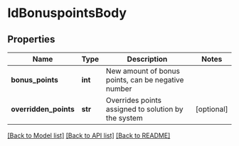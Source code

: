 # IdBonuspointsBody

## Properties
Name | Type | Description | Notes
------------ | ------------- | ------------- | -------------
**bonus_points** | **int** | New amount of bonus points, can be negative number | 
**overridden_points** | **str** | Overrides points assigned to solution by the system | [optional] 

[[Back to Model list]](../README.md#documentation-for-models) [[Back to API list]](../README.md#documentation-for-api-endpoints) [[Back to README]](../README.md)

